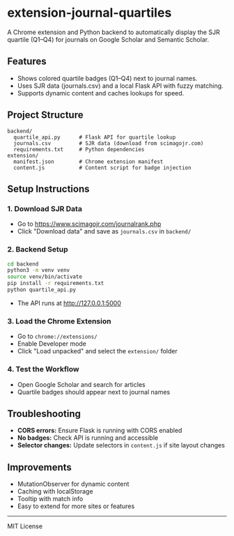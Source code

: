 # extension-journal-quartiles

A Chrome extension and Python backend to automatically display the SJR quartile (Q1–Q4) for journals on Google Scholar and Semantic Scholar.

## Features
- Shows colored quartile badges (Q1–Q4) next to journal names.
- Uses SJR data (journals.csv) and a local Flask API with fuzzy matching.
- Supports dynamic content and caches lookups for speed.

## Project Structure
```
backend/
  quartile_api.py      # Flask API for quartile lookup
  journals.csv         # SJR data (download from scimagojr.com)
  requirements.txt     # Python dependencies
extension/
  manifest.json        # Chrome extension manifest
  content.js           # Content script for badge injection
```

## Setup Instructions

### 1. Download SJR Data
- Go to https://www.scimagojr.com/journalrank.php
- Click "Download data" and save as `journals.csv` in `backend/`

### 2. Backend Setup
```bash
cd backend
python3 -m venv venv
source venv/bin/activate
pip install -r requirements.txt
python quartile_api.py
```
- The API runs at http://127.0.0.1:5000

### 3. Load the Chrome Extension
- Go to `chrome://extensions/`
- Enable Developer mode
- Click "Load unpacked" and select the `extension/` folder

### 4. Test the Workflow
- Open Google Scholar and search for articles
- Quartile badges should appear next to journal names

## Troubleshooting
- **CORS errors:** Ensure Flask is running with CORS enabled
- **No badges:** Check API is running and accessible
- **Selector changes:** Update selectors in `content.js` if site layout changes

## Improvements
- MutationObserver for dynamic content
- Caching with localStorage
- Tooltip with match info
- Easy to extend for more sites or features

---

MIT License
